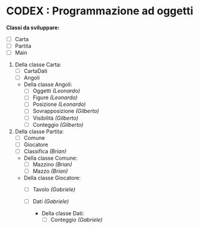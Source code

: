 # CODEX : Programmazione ad oggetti
**Classi da sviluppare:**
- [ ] Carta
- [ ] Partita
- [ ] Main

 1. Della classe Carta:
	- [ ] CartaDati
	- [ ] Angoli

	+ Della classe Angoli:
		- [ ] Oggetti  *(Leonardo)*
		- [ ] Figure *(Leonardo)*
		- [ ] Posizione *(Leonardo)*
		- [ ] Sovrapposizione *(Gilberto)*
		- [ ] Visibilità *(Gilberto)*
		- [ ] Conteggio *(Gilberto)*

2. Della classe Partita:
	- [ ] Comune
	- [ ] Giocatore
	- [ ] Classifica *(Brian)*

	+ Della classe Comune:
		- [ ] Mazzino *(Brian)*
		- [ ] Mazzo *(Brian)*

	+ Della classe Giocatore:
		- [ ] Tavolo *(Gabriele)*
		- [ ] Dati *(Gabriele)*

			+ Della classe Dati:
				- [ ] Conteggio *(Gabriele)*
